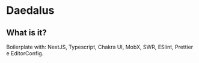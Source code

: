 # Daedalus

## What is it?

Boilerplate with: NextJS, Typescript, Chakra UI, MobX, SWR, ESlint, Prettier e EditorConfig.

